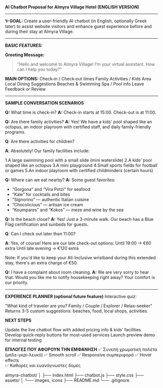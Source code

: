**AI Chatbot Proposal for Almyra Village Hotel (ENGLISH VERSION)**

---

**✨ GOAL:**
Create a user-friendly AI chatbot (in English, optionally Greek later) to assist website visitors and enhance guest experience before and during their stay at Almyra Village.

---

**BASIC FEATURES:**

**Greeting Message:**

> "Hello and welcome to Almyra Village! I’m your virtual assistant. How can I help you today?"

**MAIN OPTIONS:**
Check‑in / Check‑out times
Family Activities / Kids Area
Local Dining Suggestions
Beaches & Swimming
Spa / Pool info
Leave Feedback or Review

---

**SAMPLE CONVERSATION SCENARIOS**

**Q:** What time is check-in?
**A:** Check-in starts at 15:00. Check-out is at 11:00.

**Q:** Are there family activities?
**A:** Yes! We have a kids' pool shaped like an octopus, an indoor playroom with certified staff, and daily family-friendly programs.

**Q**: Are there activities for children?

**A**:
Absolutely! Our family facilities include:

1.A large swimming pool with a small slide (mini waterslide)
2.A kids’ pool shaped like an octopus 
3.A mini playground
4.Small sports fields for football or games
5.An indoor playroom with certified childminders (certain hours)

**Q:** Where can we eat nearby?
**A:** Some guest favorites:

* “Gorgona” and “Vira Potzi” for seafood
* “Kale” for cocktails and bites
* “Signorino” — authentic Italian cuisine
* “Chocolicious” — artisan ice cream
* “Koumpares” and “Kokos” — meze and wine by the sea

**Q:** Is the beach close?
**A:** Yes! Just a 3-minute walk. Our beach has a Blue Flag certification and sunbeds for guests.

**Q**: Can I check out later than 11:00?

**A**:
Yes, of course! Here are our late check-out options:
Until 19:00 → €60 extra
Until late evening → €120 extra

Note: If you'd like to keep your All-Inclusive wristband during this extended stay, there's an extra charge of €50.

**Q:** I have a complaint about room cleaning.
**A:** We are very sorry to hear that. Would you like me to notify housekeeping right away? Your comfort is our priority.

---

**EXPERIENCE PLANNER (optional future feature)**
Interactive quiz:

"What kind of traveler are you? Family / Couple / Explorer / Relax-seeker"
Returns 3-5 custom suggestions: beaches, food, local shops, activities.

**NEXT STEPS**

Update the live chatbot flow with added pricing info & kids' facilities
Develop quick-reply buttons for most-used services
Launch preview demo for internal testing


**ΕΠΙΛΟΓΕΣ ΠΟΥ ΑΦΟΡΟΥΝ ΤΗΝ ΕΜΦΑΝΗΣΗ**
✅ Συνεπή χρωματική παλέτα  (μπλε-γκρι-λευκό)
✅ Smooth scroll
✅ Responsive συμπεριφορά
✅ Hover effects    
✅ Καθαρές και ευανάγνωστες δομές

almyra-chatbot/
│
├── index.html
├── chatbot.js
├── style.css
├── assets/
│   └── images, icons
├── README.md
└── .gitignore